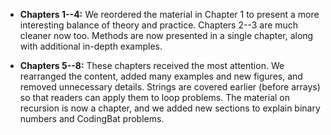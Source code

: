 * **Chapters 1--4:**
We reordered the material in Chapter 1 to present a more interesting balance of theory and practice.
Chapters 2--3 are much cleaner now too.
Methods are now presented in a single chapter, along with additional in-depth examples.

* **Chapters 5--8:**
These chapters received the most attention.
We rearranged the content, added many examples and new figures, and removed unnecessary details.
Strings are covered earlier (before arrays) so that readers can apply them to loop problems.
The material on recursion is now a chapter, and we added new sections to explain binary numbers and CodingBat problems.
